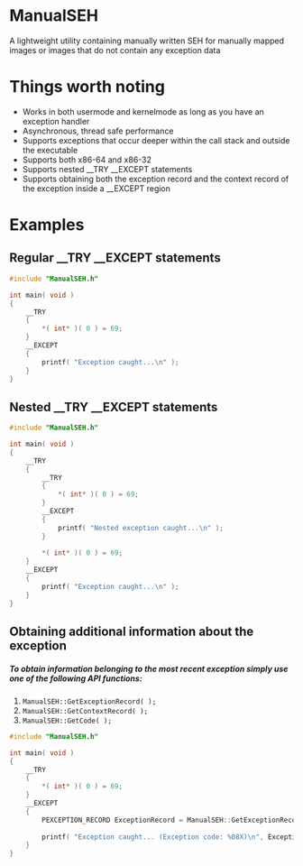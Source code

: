 # ManualSEH
A lightweight utility containing manually written SEH for manually mapped images or images that do not contain any exception data

# Things worth noting
* Works in both usermode and kernelmode as long as you have an exception handler
* Asynchronous, thread safe performance
* Supports exceptions that occur deeper within the call stack and outside the executable
* Supports both x86-64 and x86-32
* Supports nested __TRY __EXCEPT statements
* Supports obtaining both the exception record and the context record of the exception inside a __EXCEPT region

# Examples
## Regular __TRY __EXCEPT statements
```cpp
#include "ManualSEH.h"

int main( void )
{
    __TRY
    {
        *( int* )( 0 ) = 69;
    }
    __EXCEPT
    {
        printf( "Exception caught...\n" );
    }
}
```
## Nested __TRY __EXCEPT statements
```cpp
#include "ManualSEH.h"

int main( void )
{
    __TRY
    {
        __TRY
        {
            *( int* )( 0 ) = 69;
        }
        __EXCEPT
        {
            printf( "Nested exception caught...\n" );
        }
        
        *( int* )( 0 ) = 69;
    }
    __EXCEPT
    {
        printf( "Exception caught...\n" );
    }
}
```
## Obtaining additional information about the exception
##### To obtain information belonging to the most recent exception simply use one of the following API functions:
1) `ManualSEH::GetExceptionRecord( );`
2) `ManualSEH::GetContextRecord( );`
3) `ManualSEH::GetCode( );`
```cpp
#include "ManualSEH.h"

int main( void )
{
    __TRY
    {
        *( int* )( 0 ) = 69;
    }
    __EXCEPT
    {
        PEXCEPTION_RECORD ExceptionRecord = ManualSEH::GetExceptionRecord( );
        
        printf( "Exception caught... (Exception code: %08X)\n", ExceptionRecord->ExceptionCode );
    }
}
```

